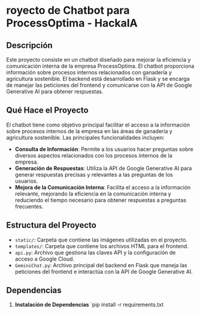 # royecto de Chatbot para ProcessOptima - HackaIA

## Descripción

Este proyecto consiste en un chatbot diseñado para mejorar la eficiencia y comunicación interna de la empresa ProcessOptima. El chatbot proporciona información sobre procesos internos relacionados con ganadería y agricultura sostenible. El backend está desarrollado en Flask y se encarga de manejar las peticiones del frontend y comunicarse con la API de Google Generative AI para obtener respuestas.

## Qué Hace el Proyecto

El chatbot tiene como objetivo principal facilitar el acceso a la información sobre procesos internos de la empresa en las áreas de ganadería y agricultura sostenible. Las principales funcionalidades incluyen:

- **Consulta de Información**: Permite a los usuarios hacer preguntas sobre diversos aspectos relacionados con los procesos internos de la empresa.
- **Generación de Respuestas**: Utiliza la API de Google Generative AI para generar respuestas precisas y relevantes a las preguntas de los usuarios.
- **Mejora de la Comunicación Interna**: Facilita el acceso a la información relevante, mejorando la eficiencia en la comunicación interna y reduciendo el tiempo necesario para obtener respuestas a preguntas frecuentes.

## Estructura del Proyecto

- `static/`: Carpeta que contiene las imágenes utilizadas en el proyecto.
- `templates/`: Carpeta que contiene los archivos HTML para el frontend.
- `api.py`: Archivo que gestiona las claves API y la configuración de acceso a Google Cloud.
- `GeminiChat.py`: Archivo principal del backend en Flask que maneja las peticiones del frontend e interactúa con la API de Google Generative AI.

## Dependencias


1. **Instalación de Dependencias**
   `pip install -r requirements.txt
